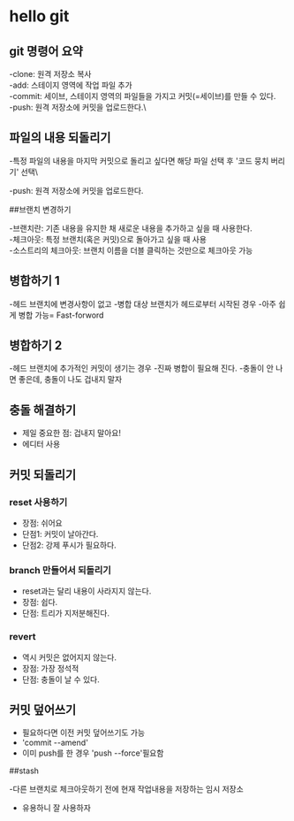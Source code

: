 # hello git

## git 명령어 요약

-clone: 원격 저장소 복사\
-add: 스테이지 영역에 작업 파일 추가\
-commit: 세이브, 스테이지 영역의 파일들을 가지고 커밋(=세이브)를 만들 수 있다.\
-push: 원격 저장소에 커밋을 업로드한다.\

## 파일의 내용 되돌리기

-특정 파일의 내용을 마지막 커밋으로 돌리고 싶다면 해당 파일 선택 후 '코드 뭉치 버리기' 선택\

-push: 원격 저장소에 커밋을 업로드한다.

##브랜치 변경하기

-브랜치란: 기존 내용을 유지한 채 새로운 내용을 추가하고 싶을 때 사용한다.\
-체크아웃: 특정 브랜치(혹은 커밋)으로 돌아가고 싶을 때 사용\
-소스트리의 체크아웃: 브랜치 이름을 더블 클릭하는 것만으로 체크아웃 가능


## 병합하기 1

-헤드 브랜치에 변경사항이 없고
-병합 대상 브랜치가 헤드로부터 시작된 경우
-아주 쉽게 병합 가능= Fast-forword

## 병합하기 2
-헤드 브랜치에 추가적인 커밋이 생기는 경우
-진짜 병합이 필요해 진다.
-충돌이 안 나면 좋은데, 충돌이 나도 겁내지 말자

## 충돌 해결하기

- 제일 중요한 점: 겁내지 말아요!
- 에디터 사용

## 커밋 되돌리기

### reset 사용하기

- 장점: 쉬어요
- 단점1: 커밋이 날아간다. 
- 단점2: 강제 푸시가 필요하다.

### branch 만들어서 되돌리기

- reset과는 달리 내용이 사라지지 않는다.
- 장점: 쉽다.
- 단점: 트리가 지저분해진다.

### revert

- 역시 커밋은 없어지지 않는다.
- 장점: 가장 정석적
- 단점: 충돌이 날 수 있다.

## 커밋 덮어쓰기
- 필요하다면 이전 커밋 덮어쓰기도 가능
-  'commit --amend'
- 이미 push를 한 경우 'push --force'필요함

##stash

-다른 브랜치로 체크아웃하기 전에 현재 작업내용을 저장하는 임시 저장소
- 유용하니 잘 사용하자

